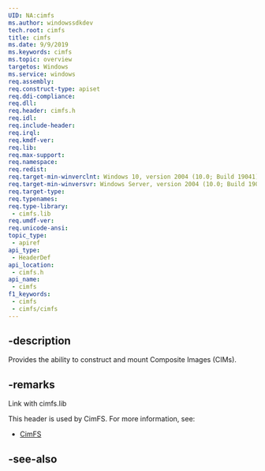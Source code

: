 ```yaml
---
UID: NA:cimfs
ms.author: windowssdkdev
tech.root: cimfs
title: cimfs
ms.date: 9/9/2019
ms.keywords: cimfs
ms.topic: overview
targetos: Windows
ms.service: windows
req.assembly: 
req.construct-type: apiset
req.ddi-compliance: 
req.dll: 
req.header: cimfs.h
req.idl: 
req.include-header: 
req.irql: 
req.kmdf-ver: 
req.lib: 
req.max-support: 
req.namespace: 
req.redist: 
req.target-min-winverclnt: Windows 10, version 2004 (10.0; Build 19041)
req.target-min-winversvr: Windows Server, version 2004 (10.0; Build 19041)
req.target-type: 
req.typenames: 
req.type-library: 
 - cimfs.lib
req.umdf-ver: 
req.unicode-ansi: 
topic_type:
 - apiref
api_type:
 - HeaderDef
api_location:
 - cimfs.h
api_name:
 - cimfs
f1_keywords:
 - cimfs
 - cimfs/cimfs
---
```


## -description

Provides the ability to construct and mount Composite Images (CIMs).

## -remarks
Link with cimfs.lib

This header is used by CimFS. For more information, see:

- [CimFS](../_cimfs/index.md)

## -see-also

